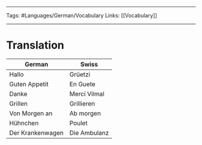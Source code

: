 ___
Tags: #Languages/German/Vocabulary 
Links: [[Vocabulary]] 
___
# Translation
German | Swiss
------------ | ------------
Hallo | Grüetzi
Guten Appetit | En Guete
Danke | Merci Vilmal
Grillen | Grillieren
Von Morgen an | Ab morgen
Hühnchen | Poulet
Der Krankenwagen | Die Ambulanz